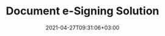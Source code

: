 ---
############################# Static ############################
layout: "product"
date: 2021-04-27T09:31:06+03:00
draft: false

############################# Head ############################
head_title: ".NET, Java, Cloud APIs & Online Document Signature Apps"
head_description: "Get all-in-one document e-signature solution for .NET, Java and cloud-based applications. Sign common document formats online using simple drag and drop feature"

############################# Header ############################
title: "Document e-Signing Solution"
description: "Sign digital documents and images on any platform using our flexible APIs and app based solutions for programmers and end users."

############################# APIs ###############################
apis:
  enable: true

  api:
    # api loop
    - title: "GroupDocs.Signature On Premise APIs Include"
      link: "/signature"
      label: "View All On Premise APIs"
      api_product:
        # api_product loop
        - link: "/signature/net"
          img_alt: "GroupDocs.Signature for .NET"
          image: "https://www.groupdocs.cloud/templates/groupdocs/images/product-logos/groupdocs-signature-net.png"
          product: "GroupDocs.Signature for"
          platform: ".NET"
          content: "Native .NET API to add, search and verify most popular digital signature types to Microsoft Office, PDF, images and various other formats in .NET applications."

        # api_product loop
        - link: "/signature/java"
          img_alt: "GroupDocs.Signature for Java"
          image: "https://www.groupdocs.cloud/templates/groupdocs/images/product-logos/groupdocs-signature-java.png"
          product: "GroupDocs.Signature for"
          platform: "Java"
          content: "Empower Java applications with eSignature capabilities to digitally sign a wide range of documents & images on any operating system with JDK installed."

    # api loop
    - title: "GroupDocs.Signature Cloud APIs Include"
      link: "https://products.groupdocs.cloud/signature"
      label: "View All Cloud APIs"
      api_product:
        # api_product loop
        - link: "https://products.groupdocs.cloud/signature/curl"
          img_alt: "GroupDocs.Signature Cloud for cURL"
          image: "https://www.groupdocs.cloud/templates/groupdocscloud/images/sdk/272x272/groupdocs_signature-for-curl.png"
          product: "GroupDocs.Signature"
          platform: "Cloud for cURL"
          content: "Work with cURL RESTful document signature API to add & manipulate different signature types in all popular document formats including PDF, Word, Excel & images."

        # api_product loop
        - link: "https://products.groupdocs.cloud/signature/net"
          img_alt: "GroupDocs.Signature Cloud SDK for .NET"
          image: "https://www.groupdocs.cloud/templates/groupdocscloud/images/sdk/272x272/groupdocs_signature-for-net.png"
          product: "GroupDocs.Signature"
          platform: "Cloud SDK for .NET"
          content: "Use e-signature RESTful API easily with .NET SDK to manage digital signature in a number of document formats within .NET applications."

        # api_product loop
        - link: "https://products.groupdocs.cloud/signature/java"
          img_alt: "GroupDocs.Signature Cloud SDK for Java"
          image: "https://www.groupdocs.cloud/templates/groupdocscloud/images/sdk/272x272/groupdocs_signature-for-java.png"
          product: "GroupDocs.Signature"
          platform: "Cloud SDK for Java"
          content: "Implement advanced document signing features in your java applications with specially designed document signature SDK for Java."

    # api loop
    - title: "GroupDocs.Signature Cross Platform Apps Include"
      link: "https://products.groupdocs.app/signature"
      label: "View All Cross Platform Apps"
      api_product:
        # api_product loop
        - link: "https://products.groupdocs.app/signature/total"
          img_alt: "GroupDocs.Signature Total"
          image: "https://www.aspose.cloud/templates/asposeapp/images/products/logo/aspose_signature-app.png"
          product: "GroupDocs.Signature"
          platform: "Total"
          content: "Sign Microsoft Word, Excel, PowerPoint, Visio & PDF files with text, image, Barcode or QR-Code."

        # api_product loop
        - link: "https://products.groupdocs.app/signature/docx"
          img_alt: "GroupDocs.Signature DOCX"
          image: "https://www.aspose.cloud/templates/groupdocsapp/images/products/logo/groupdocs_words-app.png"
          product: "GroupDocs.Signature"
          platform: "DOCX"
          content: "Digitally sign Word documents online directly from your browser for free."

        # api_product loop
        - link: "https://products.groupdocs.app/signature/pdf"
          img_alt: "GroupDocs.Signature PDF"
          image: "https://www.aspose.cloud/templates/groupdocsapp/images/products/logo/groupdocs_pdf-app.png"
          product: "GroupDocs.Signature"
          platform: "PDF"
          content: "e-Sign PDF files using text, image or barcode from within any web browser."

############################# Back to top ###############################
back_to_top:
  enable: true
---